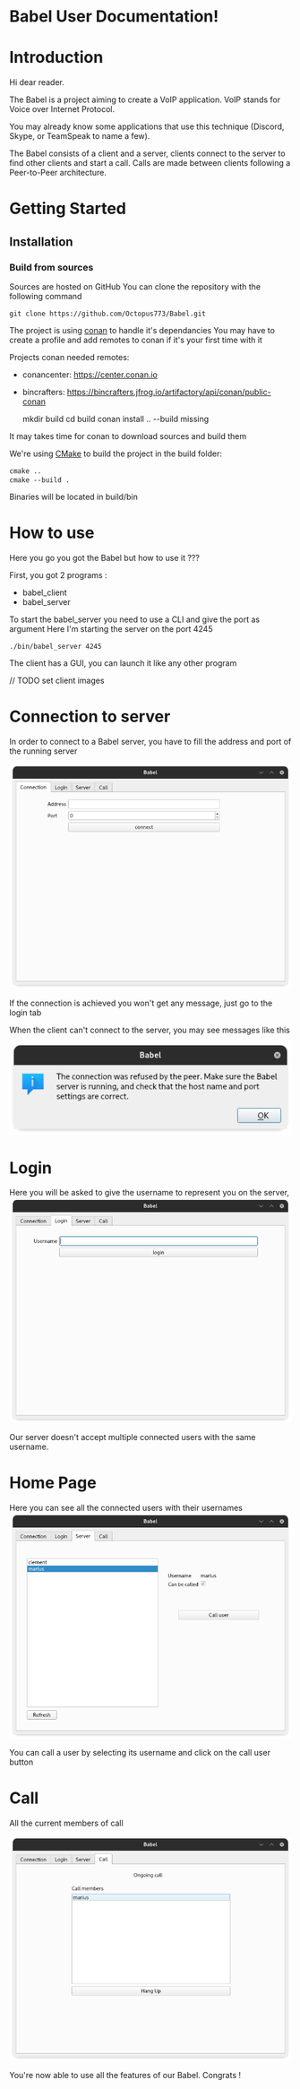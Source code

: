 # Babel User Documentation!

# Introduction

Hi dear reader.

The Babel is a project aiming to create a VoIP application. VoIP stands for Voice over Internet Protocol.

You may already know some applications that use this technique (Discord, Skype, or TeamSpeak to name a few).

The Babel consists of a client and a server, clients connect to the server to find other clients and start a call. Calls are made between clients following a Peer-to-Peer architecture.

# Getting Started

## Installation

###  Build from sources

Sources are hosted on GitHub
You can clone the repository with the following command


    git clone https://github.com/Octopus773/Babel.git

The project is using [conan](https://conan.io/) to handle it's dependancies
You may have  to create a profile and add remotes to conan if it's your first time with it

Projects conan needed remotes:
- conancenter: https://center.conan.io
- bincrafters: https://bincrafters.jfrog.io/artifactory/api/conan/public-conan

  mkdir build
  cd build
  conan install .. --build missing

It may takes time for conan to download sources and build them

We're using [CMake](https://cmake.org/) to build the project
in the build folder:

	cmake ..
	cmake --build .
Binaries will be located in build/bin

# How to use

Here you go you got the Babel but how to use it ???

First, you got 2 programs :
- babel_client
- babel_server

To start the babel_server you need to use a CLI and give the port as argument
Here I'm starting the server on the port 4245

	./bin/babel_server 4245

The client has a GUI, you can launch it like any other program

// TODO set client images


# Connection to server

In order to connect to a Babel server, you have to fill the address and port of the running server

![Connetion Page](Ressources/ConnectionPage.png)

If the connection is achieved you won't get any message, just go to the login tab

When the client can't connect to the server, you may see messages like this

![Connection error](Ressources/ConnectionError.png)

# Login

Here you will be asked to give the username to represent you on the server,
![Login Page](Ressources/LoginPage.png)

Our server doesn't accept multiple connected users with the same username.


# Home Page

Here you can see all the connected users with their usernames
![Home Page](Ressources/HomePage.png)

You can call a user by selecting its username and click on the call user button

# Call

All the current members of call 

![Call Interface](Ressources/CallPage.png)


You're now able to use all the features of our Babel. Congrats !
